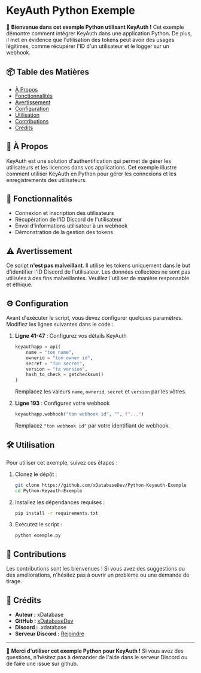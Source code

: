# KeyAuth Python Exemple

🚀 **Bienvenue dans cet exemple Python utilisant KeyAuth !** Cet exemple démontre comment intégrer KeyAuth dans une application Python. De plus, il met en évidence que l'utilisation des tokens peut avoir des usages légitimes, comme récupérer l'ID d'un utilisateur et le logger sur un webhook.

## 📦 Table des Matières

- [À Propos](https://github.com/xDatabaseDev/Python-Keyauth-Exemple/tree/main?tab=readme-ov-file#-%C3%A0-propos)
- [Fonctionnalités](https://github.com/xDatabaseDev/Python-Keyauth-Exemple/tree/main?tab=readme-ov-file#-fonctionnalit%C3%A9s)
- [Avertissement](#⚠️-avertissement)
- [Configuration](https://github.com/xDatabaseDev/Python-Keyauth-Exemple/tree/main?tab=readme-ov-file#%EF%B8%8F-configuration)
- [Utilisation](https://github.com/xDatabaseDev/Python-Keyauth-Exemple/tree/main?tab=readme-ov-file#%EF%B8%8F-utilisation)
- [Contributions](https://github.com/xDatabaseDev/Python-Keyauth-Exemple/tree/main?tab=readme-ov-file#-contributions)
- [Crédits](https://github.com/xDatabaseDev/Python-Keyauth-Exemple/tree/main?tab=readme-ov-file#-contributions)

## 📖 À Propos

KeyAuth est une solution d'authentification qui permet de gérer les utilisateurs et les licences dans vos applications. Cet exemple illustre comment utiliser KeyAuth en Python pour gérer les connexions et les enregistrements des utilisateurs.

## 🌟 Fonctionnalités

- Connexion et inscription des utilisateurs
- Récupération de l'ID Discord de l'utilisateur
- Envoi d'informations utilisateur à un webhook
- Démonstration de la gestion des tokens

## ⚠️ Avertissement

Ce script **n'est pas malveillant**. Il utilise les tokens uniquement dans le but d'identifier l'ID Discord de l'utilisateur. Les données collectées ne sont pas utilisées à des fins malveillantes. Veuillez l'utiliser de manière responsable et éthique.

## ⚙️ Configuration

Avant d'exécuter le script, vous devez configurer quelques paramètres. Modifiez les lignes suivantes dans le code :

1. **Ligne 41-47** : Configurez vos détails KeyAuth
   ```python
   keyauthapp = api(
       name = "ton name", 
       ownerid = "ton owner id", 
       secret = "Ton secret", 
       version = "ta version", 
       hash_to_check = getchecksum()
   )
   ```
   Remplacez les valeurs `name`, `ownerid`, `secret` et `version` par les vôtres.

2. **Ligne 193** : Configurez votre webhook
   ```python
   keyauthapp.webhook("ton webhook id", "", f"...")
   ```
   Remplacez `"ton webhook id"` par votre identifiant de webhook.

## 🛠️ Utilisation

Pour utiliser cet exemple, suivez ces étapes :

1. Clonez le dépôt :
   ```bash
   git clone https://github.com/xDatabaseDev/Python-Keyauth-Exemple
   cd Python-Keyauth-Exemple
   ```

2. Installez les dépendances requises :
   ```bash
   pip install -r requirements.txt
   ```

3. Exécutez le script :
   ```bash
   python exemple.py
   ```

## 🤝 Contributions

Les contributions sont les bienvenues ! Si vous avez des suggestions ou des améliorations, n'hésitez pas à ouvrir un problème ou une demande de tirage.

## 💖 Crédits

- **Auteur :** xDatabase
- **GitHub :** [xDatabaseDev](https://github.com/xDatabaseDev)
- **Discord :** .xdatabase
- **Serveur Discord :** [Rejoindre](https://dsc.gg/lomerta)

---

🎉 **Merci d'utiliser cet exemple Python pour KeyAuth !** Si vous avez des questions, n'hésitez pas à demander de l'aide dans le serveur Discord ou de faire une issue sur github.
```
